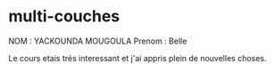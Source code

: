 # multi-couches
NOM : YACKOUNDA MOUGOULA 
Prenom : Belle 

Le cours etais trés interessant et j'ai appris plein de nouvelles choses.
